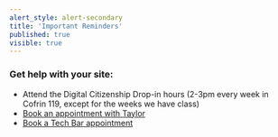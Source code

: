 ```yaml
---
alert_style: alert-secondary
title: 'Important Reminders'
published: true
visible: true
---
```


### Get help with your site:
* Attend the Digital Citizenship Drop-in hours (2-3pm every week in Cofrin 119, except for the weeks we have class)
* [Book an appointment with Taylor](https://www.meetingbird.com/l/taylorjadin/digciz)
* [Book a Tech Bar appointment](https://techbar.knight.domains/)
